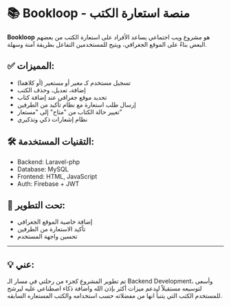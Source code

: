 # 📚 Bookloop - منصة استعارة الكتب

**Bookloop** هو مشروع ويب اجتماعي يساعد الأفراد على استعارة الكتب من بعضهم البعض بناءً على الموقع الجغرافي، ويتيح للمستخدمين التفاعل بطريقة آمنة وسهلة.

## ✅ المميزات:
- تسجيل مستخدم كـ *معير* أو *مستعير* (أو كلاهما)
- إضافة، تعديل، وحذف الكتب
- تحديد موقع جغرافي عند إضافة كتاب
- إرسال طلب استعارة مع نظام تأكيد من الطرفين
- تغيير حالة الكتاب من "متاح" إلى "مستعار"
- نظام إشعارات ذكي وتذكيري

## 🛠️ التقنيات المستخدمة:
- Backend: Laravel-php
- Database: MySQL 
- Frontend: HTML, JavaScript
- Auth: Firebase + JWT
  

## 🚧 تحت التطوير:
- إضافة خاصية الموقع الجغرافي
- تأكيد الاستعارة من الطرفين
- تحسين واجهة المستخدم

---

## 💡 عني:
تم تطوير المشروع كجزء من رحلتي في مسار الـ Backend Development، وأسعى لتوسيعه مستقبلاً ليدعم ميزات أكثر بإذن الله واضافة ذكاء اصطناعي عليه ليرشح للمستخدم الكتب التي يتنبأ انها من مفضلاته حسب استخدامه والكتب المستعاره السابقه.
